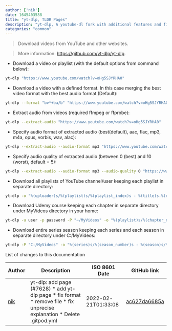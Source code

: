 ```yaml
---
author: ['nik']
date: 1645403588
title: "yt-dlp, TLDR Pages"
description: "yt-dlp, A youtube-dl fork with additional features and fixes."
categories: "common"
---
```

> Download videos from YouTube and other websites.

> More information: <https://github.com/yt-dlp/yt-dlp>.

- Download a video or playlist (with the default options from command below):

```bash
yt-dlp "https://www.youtube.com/watch?v=oHg5SJYRHA0"
```

- Download a video with a defined format. In this case merging the best video format with the best audio format (Default):

```bash
yt-dlp --format "bv*+ba/b" "https://www.youtube.com/watch?v=oHg5SJYRHA0"
```

- Extract audio from videos (required ffmpeg or ffprobe):

```bash
yt-dlp --extract-audio "https://www.youtube.com/watch?v=oHg5SJYRHA0"
```

- Specify audio format of extracted audio (best(default), aac, flac, mp3, m4a, opus, vorbis, wav, alac):

```bash
yt-dlp --extract-audio --audio-format mp3 "https://www.youtube.com/watch?v=oHg5SJYRHA0"
```

- Specify audio quality of extracted audio (between 0 (best) and 10 (worst), default = 5):

```bash
yt-dlp --extract-audio --audio-format mp3 --audio-quality 0 "https://www.youtube.com/watch?v=oHg5SJYRHA0"
```

- Download all playlists of YouTube channel/user keeping each playlist in separate directory:

```bash
yt-dlp -o "%(uploader)s/%(playlist)s/%(playlist_index)s - %(title)s.%(ext)s" "https://www.youtube.com/user/TheLinuxFoundation/playlists"
```

- Download Udemy course keeping each chapter in separate directory under MyVideos directory in your home:

```bash
yt-dlp -u user -p password -P "~/MyVideos" -o "%(playlist)s/%(chapter_number)s - %(chapter)s/%(title)s.%(ext)s" "https://www.udemy.com/java-tutorial"
```

- Download entire series season keeping each series and each season in separate directory under C:/MyVideos:

```bash
yt-dlp -P "C:/MyVideos" -o "%(series)s/%(season_number)s - %(season)s/%(episode_number)s - %(episode)s.%(ext)s" "https://videomore.ru/kino_v_detalayah/5_sezon/367617"
```
List of changes to this documentation


Author | Description | ISO 8601 Date | GitHub link
------|-----|-----|-----
[nik](mailto:niklas.mertens@ipa.fraunhofer.de) | yt-dlp: add page (#7628) * add yt-dlp page * fix format * remove file * fix unprecise explanation * Delete .gitpod.yml | 2022-02-21T01:33:08 | [ac627da6685a](https://github.com/tldr-pages/tldr/commit/ac627da6685a5aed1c78ab119fac178a35d9a236)

